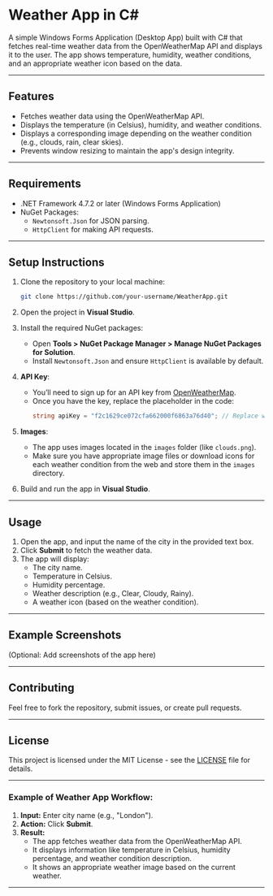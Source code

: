

# Weather App in C#

A simple Windows Forms Application (Desktop App) built with C# that fetches real-time weather data from the OpenWeatherMap API and displays it to the user. The app shows temperature, humidity, weather conditions, and an appropriate weather icon based on the data.

---

## Features
- Fetches weather data using the OpenWeatherMap API.
- Displays the temperature (in Celsius), humidity, and weather conditions.
- Displays a corresponding image depending on the weather condition (e.g., clouds, rain, clear skies).
- Prevents window resizing to maintain the app's design integrity.
  
---

## Requirements
- .NET Framework 4.7.2 or later (Windows Forms Application)
- NuGet Packages:
  - `Newtonsoft.Json` for JSON parsing.
  - `HttpClient` for making API requests.
  
---

## Setup Instructions

1. Clone the repository to your local machine:
    ```bash
    git clone https://github.com/your-username/WeatherApp.git
    ```
  
2. Open the project in **Visual Studio**.

3. Install the required NuGet packages:
    - Open **Tools > NuGet Package Manager > Manage NuGet Packages for Solution**.
    - Install `Newtonsoft.Json` and ensure `HttpClient` is available by default.

4. **API Key**:
    - You’ll need to sign up for an API key from [OpenWeatherMap](https://openweathermap.org/api).
    - Once you have the key, replace the placeholder in the code:
      ```csharp
      string apiKey = "f2c1629ce072cfa662000f6863a76d40"; // Replace with your API key
      ```

5. **Images**:
    - The app uses images located in the `images` folder (like `clouds.png`).
    - Make sure you have appropriate image files or download icons for each weather condition from the web and store them in the `images` directory.

6. Build and run the app in **Visual Studio**.

---

## Usage

1. Open the app, and input the name of the city in the provided text box.
2. Click **Submit** to fetch the weather data.
3. The app will display:
    - The city name.
    - Temperature in Celsius.
    - Humidity percentage.
    - Weather description (e.g., Clear, Cloudy, Rainy).
    - A weather icon (based on the weather condition).

---

## Example Screenshots
(Optional: Add screenshots of the app here)

---

## Contributing
Feel free to fork the repository, submit issues, or create pull requests.

---

## License
This project is licensed under the MIT License - see the [LICENSE](LICENSE) file for details.

---

### Example of Weather App Workflow:

1. **Input:** Enter city name (e.g., "London").
2. **Action:** Click **Submit**.
3. **Result:**
   - The app fetches weather data from the OpenWeatherMap API.
   - It displays information like temperature in Celsius, humidity percentage, and weather condition description.
   - It shows an appropriate weather image based on the current weather.

---

